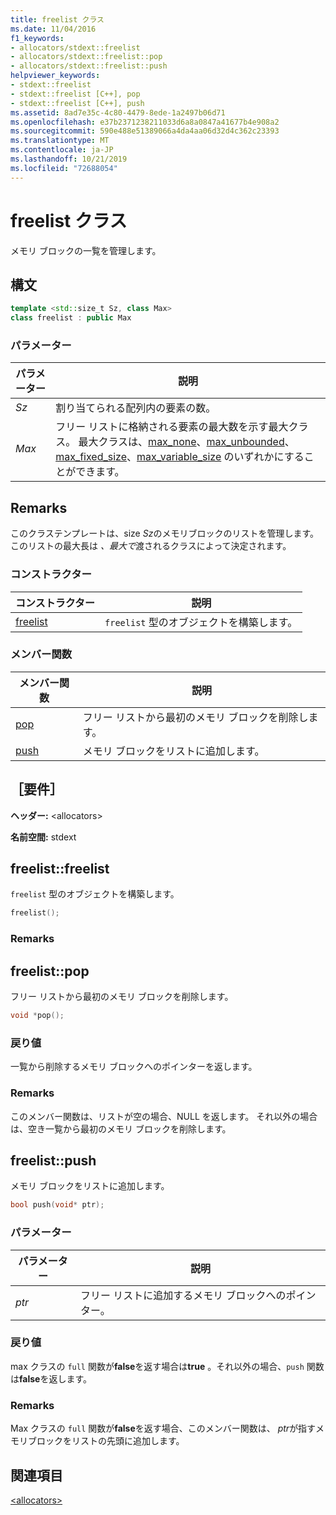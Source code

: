 ```yaml
---
title: freelist クラス
ms.date: 11/04/2016
f1_keywords:
- allocators/stdext::freelist
- allocators/stdext::freelist::pop
- allocators/stdext::freelist::push
helpviewer_keywords:
- stdext::freelist
- stdext::freelist [C++], pop
- stdext::freelist [C++], push
ms.assetid: 8ad7e35c-4c80-4479-8ede-1a2497b06d71
ms.openlocfilehash: e37b2371238211033d6a8a0847a41677b4e908a2
ms.sourcegitcommit: 590e488e51389066a4da4aa06d32d4c362c23393
ms.translationtype: MT
ms.contentlocale: ja-JP
ms.lasthandoff: 10/21/2019
ms.locfileid: "72688054"
---
```

# <a name="freelist-class"></a>freelist クラス

メモリ ブロックの一覧を管理します。

## <a name="syntax"></a>構文

```cpp
template <std::size_t Sz, class Max>
class freelist : public Max
```

### <a name="parameters"></a>パラメーター

|パラメーター|説明|
|---------------|-----------------|
|*Sz*|割り当てられる配列内の要素の数。|
|*Max*|フリー リストに格納される要素の最大数を示す最大クラス。 最大クラスは、[max_none](../standard-library/max-none-class.md)、[max_unbounded](../standard-library/max-unbounded-class.md)、[max_fixed_size](../standard-library/max-fixed-size-class.md)、[max_variable_size](../standard-library/max-variable-size-class.md) のいずれかにすることができます。|

## <a name="remarks"></a>Remarks

このクラステンプレートは、size *Sz*のメモリブロックのリストを管理します。このリストの最大長は *、最大で*渡されるクラスによって決定されます。

### <a name="constructors"></a>コンストラクター

|コンストラクター|説明|
|-|-|
|[freelist](#freelist)|`freelist` 型のオブジェクトを構築します。|

### <a name="member-functions"></a>メンバー関数

|メンバー関数|説明|
|-|-|
|[pop](#pop)|フリー リストから最初のメモリ ブロックを削除します。|
|[push](#push)|メモリ ブロックをリストに追加します。|

## <a name="requirements"></a>［要件］

**ヘッダー:** \<allocators>

**名前空間:** stdext

## <a name="freelist"></a>  freelist::freelist

`freelist` 型のオブジェクトを構築します。

```cpp
freelist();
```

### <a name="remarks"></a>Remarks

## <a name="pop"></a>  freelist::pop

フリー リストから最初のメモリ ブロックを削除します。

```cpp
void *pop();
```

### <a name="return-value"></a>戻り値

一覧から削除するメモリ ブロックへのポインターを返します。

### <a name="remarks"></a>Remarks

このメンバー関数は、リストが空の場合、NULL を返します。 それ以外の場合は、空き一覧から最初のメモリ ブロックを削除します。

## <a name="push"></a>  freelist::push

メモリ ブロックをリストに追加します。

```cpp
bool push(void* ptr);
```

### <a name="parameters"></a>パラメーター

|パラメーター|説明|
|---------------|-----------------|
|*ptr*|フリー リストに追加するメモリ ブロックへのポインター。|

### <a name="return-value"></a>戻り値

max クラスの `full` 関数が**false**を返す場合は**true** 。それ以外の場合、`push` 関数は**false**を返します。

### <a name="remarks"></a>Remarks

Max クラスの `full` 関数が**false**を返す場合、このメンバー関数は、 *ptr*が指すメモリブロックをリストの先頭に追加します。

## <a name="see-also"></a>関連項目

[\<allocators>](../standard-library/allocators-header.md)
